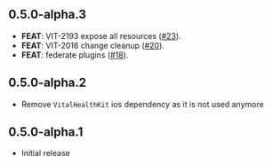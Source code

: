 ## 0.5.0-alpha.3

 - **FEAT**: VIT-2193 expose all resources ([#23](https://github.com/tryVital/vital-flutter/issues/23)).
 - **FEAT**: VIT-2016 change cleanup ([#20](https://github.com/tryVital/vital-flutter/issues/20)).
 - **FEAT**: federate plugins ([#18](https://github.com/tryVital/vital-flutter/issues/18)).

## 0.5.0-alpha.2

* Remove `VitalHealthKit` ios dependency as it is not used anymore

## 0.5.0-alpha.1

* Initial release

